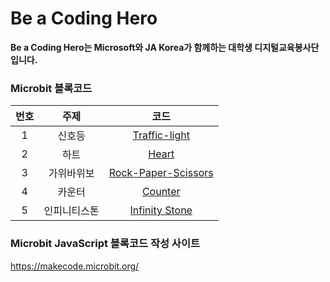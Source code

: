 # Be a Coding Hero

__Be a Coding Hero는 Microsoft와 JA Korea가 함께하는 대학생 디지털교육봉사단 입니다.__


### Microbit 블록코드
|  <center>번호</center> |  <center>주제</center> |  <center>코드</center> |
|:--------:|:--------:|:--------:|
| <center>1</center> | <center>신호등</center> | [Traffic-light](https://github.com/juthor/microbit/tree/master/traffic-light) |
| <center>2</center> | <center>하트</center> | [Heart](https://github.com/juthor/microbit/tree/master/heart) |
| <center>3</center> | <center>가위바위보</center> | [Rock-Paper-Scissors](https://github.com/juthor/microbit/tree/master/rock-paper-scissors) |
| <center>4</center> | <center>카운터</center> | [Counter](https://github.com/juthor/microbit/tree/master/counter) |
| <center>5</center> | <center>인피니티스톤</center> | [Infinity Stone](https://github.com/juthor/microbit/tree/master/infinitystone) |

### Microbit JavaScript 블록코드 작성 사이트
https://makecode.microbit.org/